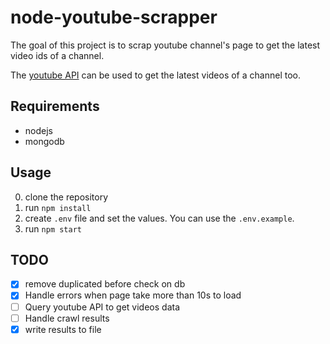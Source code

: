 # node-youtube-scrapper

The goal of this project is to scrap youtube channel's page to get the latest video ids of a channel.

The [youtube API](https://developers.google.com/youtube/v3/docs) can be used to get the latest videos of a channel too.

## Requirements

- nodejs
- mongodb

## Usage

0. clone the repository
1. run `npm install`
2. create `.env` file and set the values. You can use the `.env.example`.
3. run `npm start`

## TODO

- [x] remove duplicated before check on db
- [x] Handle errors when page take more than 10s to load
- [ ] Query youtube API to get videos data
- [ ] Handle crawl results
- [x] write results to file